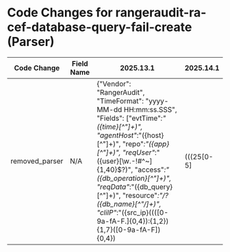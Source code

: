 # Code Changes for rangeraudit-ra-cef-database-query-fail-create (Parser)

| Code Change | Field Name | 2025.13.1 | 2025.14.1 |
|-------------|------------|-----------|------------|
| removed_parser | N/A | {"Vendor": "RangerAudit", "TimeFormat": "yyyy-MM-dd HH:mm:ss.SSS", "Fields": ["evtTime\"*:\"({time}[^\"]+)", "agentHost\"*:\"({host}[^\"]+)", "repo\"*:\"({app}[^\"]+)", "reqUser\"*:\"({user}[\w\.\-\!\#\^\~]{1,40}\$?)", "access\"*:\"({db_operation}[^\"]+)", "reqData\"*:\"({db_query}[^\"]+)", "resource\"*:\"\/?({db_name}[^\"\/]+)", "cliIP\"*:\"({src_ip}((([0-9a-fA-F.]{0,4}):{1,2}){1,7}([0-9a-fA-F]){0,4})|(((25[0-5]|(2[0-4]|1\d|[0-9]|)\d)\.?\b){4}))(:({src_port}\d+))?", "resType\"*:\"({resource}[^\"]+)", "result\"*:\"*({result}[^\",]+)"], "DupFields": ["db_operation->operation", "db_query->additional_info"], "Name": "rangeraudit-ra-cef-database-query-fail-create", "Product": "RangerAudit", "Conditions": ["\"RangerAudit\"", "access", "\"CREATE\""], "ParserVersion": "v1.0.0"} | N/A |